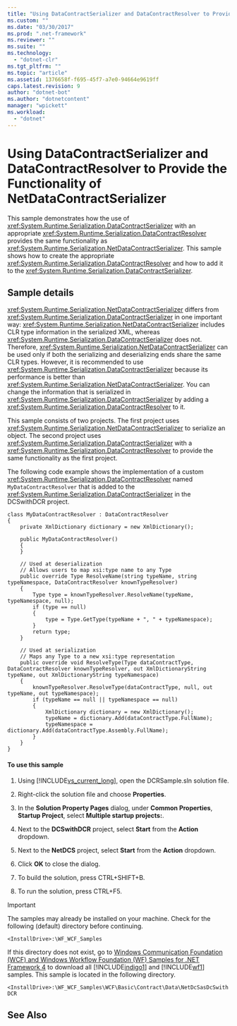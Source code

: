 ```yaml
---
title: "Using DataContractSerializer and DataContractResolver to Provide the Functionality of NetDataContractSerializer"
ms.custom: ""
ms.date: "03/30/2017"
ms.prod: ".net-framework"
ms.reviewer: ""
ms.suite: ""
ms.technology: 
  - "dotnet-clr"
ms.tgt_pltfrm: ""
ms.topic: "article"
ms.assetid: 1376658f-f695-45f7-a7e0-94664e9619ff
caps.latest.revision: 9
author: "dotnet-bot"
ms.author: "dotnetcontent"
manager: "wpickett"
ms.workload: 
  - "dotnet"
---
```

# Using DataContractSerializer and DataContractResolver to Provide the Functionality of NetDataContractSerializer
This sample demonstrates how the use of <xref:System.Runtime.Serialization.DataContractSerializer> with an appropriate <xref:System.Runtime.Serialization.DataContractResolver> provides the same functionality as <xref:System.Runtime.Serialization.NetDataContractSerializer>. This sample shows how to create the appropriate <xref:System.Runtime.Serialization.DataContractResolver> and how to add it to the <xref:System.Runtime.Serialization.DataContractSerializer>.  
  
## Sample details  
 <xref:System.Runtime.Serialization.NetDataContractSerializer> differs from <xref:System.Runtime.Serialization.DataContractSerializer> in one important way: <xref:System.Runtime.Serialization.NetDataContractSerializer> includes CLR type information in the serialized XML, whereas <xref:System.Runtime.Serialization.DataContractSerializer> does not. Therefore, <xref:System.Runtime.Serialization.NetDataContractSerializer> can be used only if both the serializing and deserializing ends share the same CLR types. However, it is recommended to use <xref:System.Runtime.Serialization.DataContractSerializer> because its performance is better than <xref:System.Runtime.Serialization.NetDataContractSerializer>. You can change the information that is serialized in <xref:System.Runtime.Serialization.DataContractSerializer> by adding a <xref:System.Runtime.Serialization.DataContractResolver> to it.  
  
 This sample consists of two projects. The first project uses <xref:System.Runtime.Serialization.NetDataContractSerializer> to serialize an object. The second project uses <xref:System.Runtime.Serialization.DataContractSerializer> with a <xref:System.Runtime.Serialization.DataContractResolver> to provide the same functionality as the first project.  
  
 The following code example shows the implementation of a custom <xref:System.Runtime.Serialization.DataContractResolver> named `MyDataContractResolver` that is added to the <xref:System.Runtime.Serialization.DataContractSerializer> in the DCSwithDCR project.  
  
```  
class MyDataContractResolver : DataContractResolver  
{  
    private XmlDictionary dictionary = new XmlDictionary();  
  
    public MyDataContractResolver()  
    {  
    }  
  
    // Used at deserialization  
    // Allows users to map xsi:type name to any Type   
    public override Type ResolveName(string typeName, string typeNamespace, DataContractResolver knownTypeResolver)  
    {  
        Type type = knownTypeResolver.ResolveName(typeName, typeNamespace, null);  
        if (type == null)  
        {  
            type = Type.GetType(typeName + ", " + typeNamespace);  
        }  
        return type;  
    }  
  
    // Used at serialization  
    // Maps any Type to a new xsi:type representation  
    public override void ResolveType(Type dataContractType, DataContractResolver knownTypeResolver, out XmlDictionaryString typeName, out XmlDictionaryString typeNamespace)  
    {  
        knownTypeResolver.ResolveType(dataContractType, null, out typeName, out typeNamespace);  
        if (typeName == null || typeNamespace == null)  
        {  
            XmlDictionary dictionary = new XmlDictionary();  
            typeName = dictionary.Add(dataContractType.FullName);  
            typeNamespace = dictionary.Add(dataContractType.Assembly.FullName);  
        }  
    }  
}  
```  
  
#### To use this sample  
  
1.  Using [!INCLUDE[vs_current_long](../../../../includes/vs-current-long-md.md)], open the DCRSample.sln solution file.  
  
2.  Right-click the solution file and choose **Properties**.  
  
3.  In the **Solution Property Pages** dialog, under **Common Properties**, **Startup Project**, select **Multiple startup projects:**.  
  
4.  Next to the **DCSwithDCR** project, select **Start** from the **Action** dropdown.  
  
5.  Next to the **NetDCS** project, select **Start** from the **Action** dropdown.  
  
6.  Click **OK** to close the dialog.  
  
7.  To build the solution, press CTRL+SHIFT+B.  
  
8.  To run the solution, press CTRL+F5.  
  
> [!IMPORTANT]
>  The samples may already be installed on your machine. Check for the following (default) directory before continuing.  
>   
>  `<InstallDrive>:\WF_WCF_Samples`  
>   
>  If this directory does not exist, go to [Windows Communication Foundation (WCF) and Windows Workflow Foundation (WF) Samples for .NET Framework 4](http://go.microsoft.com/fwlink/?LinkId=150780) to download all [!INCLUDE[indigo1](../../../../includes/indigo1-md.md)] and [!INCLUDE[wf1](../../../../includes/wf1-md.md)] samples. This sample is located in the following directory.  
>   
>  `<InstallDrive>:\WF_WCF_Samples\WCF\Basic\Contract\Data\NetDcSasDcSwithDCR`  
  
## See Also
